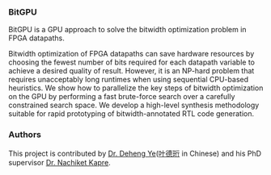 ### BitGPU
BitGPU is a GPU approach to solve the bitwidth optimization problem in FPGA datapaths. 

Bitwidth optimization of FPGA datapaths can save hardware resources by choosing the fewest number of bits required for each datapath variable to achieve a desired quality of result. However, it is an NP-hard problem that requires unacceptably long runtimes when using sequential CPU-based heuristics. We show how to parallelize the key steps of bitwidth optimization on the GPU by performing a fast brute-force search over a carefully constrained search space. We develop a high-level synthesis methodology suitable for rapid prototyping of bitwidth-annotated RTL code generation.

### Authors
This project is contributed by [Dr. Deheng Ye](http://yedeheng.weebly.com/)([叶德珩](http://yedeheng.weebly.com/) in Chinese) and his PhD supervisor [Dr. Nachiket Kapre](http://nachiket.github.io/). 
